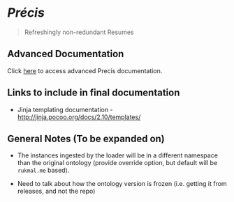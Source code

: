 # *Précis*
> Refreshingly non-redundant Resumes

## Advanced Documentation

Click [here](docs/) to access advanced Precis documentation.

## Links to include in final documentation

- Jinja templating documentation - http://jinja.pocoo.org/docs/2.10/templates/


## General Notes (To be expanded on)

- The instances ingested by the loader will be in a different namespace than the original ontology (provide override option, but default will be `rukmal.me` based).

- Need to talk about how the ontology version is frozen (i.e. getting it from releases, and not the repo)
